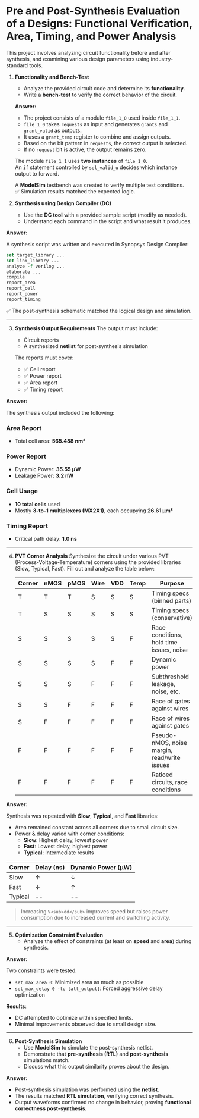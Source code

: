 # Pre and Post-Synthesis Evaluation of a Designs: Functional Verification, Area, Timing, and Power Analysis

This project involves analyzing circuit functionality before and after synthesis, and examining various design parameters using industry-standard tools.

1. **Functionality and Bench-Test**
   - Analyze the provided circuit code and determine its **functionality**.
   - Write a **bench-test** to verify the correct behavior of the circuit.
     
   **Answer:**
   - The project consists of a module `file_1_0` used inside `file_1_1`.
   - `file_1_0` takes `requests` as input and generates `grants` and `grant_valid` as outputs.
   - It uses a `grant_temp` register to combine and assign outputs.
   - Based on the bit pattern in `requests`, the correct output is selected.
   - If no `request` bit is active, the output remains zero.
   
   The module `file_1_1` uses **two instances** of `file_1_0`.  
   An `if` statement controlled by `sel_valid_u` decides which instance output to forward.
   
   A **ModelSim** testbench was created to verify multiple test conditions.  
   ✅ Simulation results matched the expected logic.

2. **Synthesis using Design Compiler (DC)**
   - Use the **DC tool** with a provided sample script (modify as needed).
   - Understand each command in the script and what result it produces.

**Answer:**

A synthesis script was written and executed in Synopsys Design Compiler:

```tcl
set target_library ...
set link_library ...
analyze -f verilog ...
elaborate ...
compile
report_area
report_cell
report_power
report_timing
```

✅ The post-synthesis schematic matched the logical design and simulation.

---
3. **Synthesis Output Requirements**
   The output must include:
   - Circuit reports
   - A synthesized **netlist** for post-synthesis simulation

   The reports must cover:
   - ✅ Cell report  
   - ✅ Power report  
   - ✅ Area report  
   - ✅ Timing report

**Answer:**

The synthesis output included the following:

### Area Report
- Total cell area: **565.488 nm²**

### Power Report
- Dynamic Power: **35.55 µW**
- Leakage Power: **3.2 nW**

### Cell Usage
- **10 total cells** used
- Mostly **3-to-1 multiplexers (MX2X1)**, each occupying **26.61 µm²**

### Timing Report
- Critical path delay: **1.0 ns**

---
4. **PVT Corner Analysis**
   Synthesize the circuit under various PVT (Process-Voltage-Temperature) corners using the provided libraries (Slow, Typical, Fast). Fill out and analyze the table below:

   | Corner | nMOS | pMOS | Wire | VDD | Temp | Purpose                                              |
   |--------|------|------|------|-----|------|------------------------------------------------------|
   | T      | T    | T    | S    | S   | S    | Timing specs (binned parts)                          |
   | T      | S    | S    | S    | S   | S    | Timing specs (conservative)                         |
   | S      | S    | S    | S    | S   | F    | Race conditions, hold time issues, noise             |
   | S      | S    | S    | S    | F   | F    | Dynamic power                                        |
   | S      | S    | S    | F    | F   | F    | Subthreshold leakage, noise, etc.                    |
   | S      | S    | F    | F    | F   | F    | Race of gates against wires                          |
   | S      | F    | F    | F    | F   | F    | Race of wires against gates                          |
   | F      | F    | F    | F    | F   | F    | Pseudo-nMOS, noise margin, read/write issues         |
   | F      | F    | F    | F    | F   | F    | Ratioed circuits, race conditions                    |

**Answer:**

Synthesis was repeated with **Slow**, **Typical**, and **Fast** libraries:

- Area remained constant across all corners due to small circuit size.
- Power & delay varied with corner conditions:
  - **Slow**: Highest delay, lowest power
  - **Fast**: Lowest delay, highest power
  - **Typical**: Intermediate results

| Corner  | Delay (ns) | Dynamic Power (µW) |
|---------|------------|--------------------|
| Slow    | ↑          | ↓                  |
| Fast    | ↓          | ↑                  |
| Typical | --         | --                 |

> Increasing `V<sub>dd</sub>` improves speed but raises power consumption due to increased current and switching activity.

---
5. **Optimization Constraint Evaluation**
   - Analyze the effect of constraints (at least on **speed** and **area**) during synthesis.

**Answer:**

Two constraints were tested:

- `set_max_area 0`: Minimized area as much as possible
- `set_max_delay 0 -to [all_output]`: Forced aggressive delay optimization

**Results**:
- DC attempted to optimize within specified limits.
- Minimal improvements observed due to small design size.

---
6. **Post-Synthesis Simulation**
   - Use **ModelSim** to simulate the post-synthesis netlist.
   - Demonstrate that **pre-synthesis (RTL)** and **post-synthesis** simulations match.
   - Discuss what this output similarity proves about the design.

**Answer:**

- Post-synthesis simulation was performed using the **netlist**.
- The results matched **RTL simulation**, verifying correct synthesis.
- Output waveforms confirmed no change in behavior, proving **functional correctness post-synthesis**.
